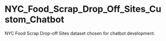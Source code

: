 # NYC_Food_Scrap_Drop_Off_Sites_Custom_Chatbot
NYC Food Scrap Drop-off Sites dataset chosen for chatbot development.
